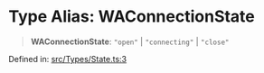# Type Alias: WAConnectionState

> **WAConnectionState**: `"open"` \| `"connecting"` \| `"close"`

Defined in: [src/Types/State.ts:3](https://github.com/Fokusdotid/Baileys/blob/d7495b24bcd136e35724329fba661cfcc0bc8eed/src/Types/State.ts#L3)
